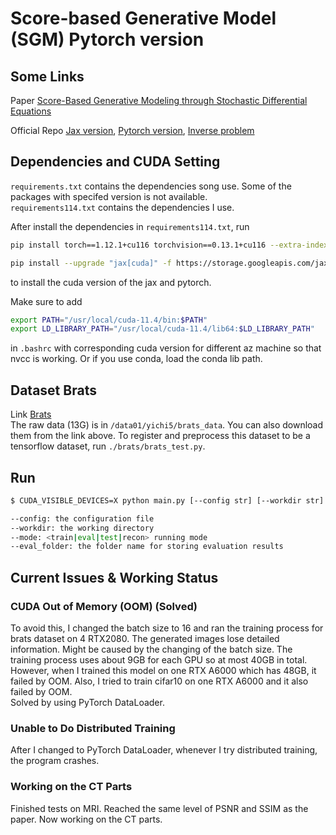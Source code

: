 # Score-based Generative Model (SGM) Pytorch version

## Some Links
Paper [Score-Based Generative Modeling through Stochastic Differential Equations](https://openreview.net/forum?id=PxTIG12RRHS)

Official Repo [Jax version](https://github.com/yang-song/score_sde), [Pytorch version](https://github.com/yang-song/score_sde_pytorch), [Inverse problem](https://github.com/yang-song/score_inverse_problems)

## Dependencies and CUDA Setting
`requirements.txt` contains the dependencies song use. Some of the packages with specifed version is not available.  
`requirements114.txt` contains the dependencies I use.  

After install the dependencies in `requirements114.txt`, run 
```sh 
pip install torch==1.12.1+cu116 torchvision==0.13.1+cu116 --extra-index-url https://download.pytorch.org/whl/cu116 

pip install --upgrade "jax[cuda]" -f https://storage.googleapis.com/jax-releases/jax_cuda_releases.html
```
to install the cuda version of the jax and pytorch.  

Make sure to add 
```sh
export PATH="/usr/local/cuda-11.4/bin:$PATH"
export LD_LIBRARY_PATH="/usr/local/cuda-11.4/lib64:$LD_LIBRARY_PATH"
```
in `.bashrc` with corresponding cuda version for different az machine so that nvcc is working. Or if you use conda, load the conda lib path. 

## Dataset Brats
Link [Brats](https://www.kaggle.com/datasets/dschettler8845/brats-2021-task1)  
The raw data (13G) is in `/data01/yichi5/brats_data`. You can also download them from the link above. To register and preprocess this dataset to be a tensorflow dataset, run `./brats/brats_test.py`. 

## Run
```sh
$ CUDA_VISIBLE_DEVICES=X python main.py [--config str] [--workdir str] [--mode str] [--eval_folder str]

--config: the configuration file
--workdir: the working directory
--mode: <train|eval|test|recon> running mode
--eval_folder: the folder name for storing evaluation results
```

## Current Issues & Working Status
### CUDA Out of Memory (OOM) (Solved)  
To avoid this, I changed the batch size to 16 and ran the training process for brats dataset on 4 RTX2080. The generated images lose detailed information. Might be caused by the changing of the batch size. The training process uses about 9GB for each GPU so at most 40GB in total. However, when I trained this model on one RTX A6000 which has 48GB, it failed by OOM. Also, I tried to train cifar10 on one RTX A6000 and it also failed by OOM.  
Solved by using PyTorch DataLoader. 

### Unable to Do Distributed Training  
After I changed to PyTorch DataLoader, whenever I try distributed training, the program crashes. 

### Working on the CT Parts
Finished tests on MRI. Reached the same level of PSNR and SSIM as the paper. Now working on the CT parts. 



